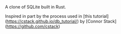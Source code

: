 A clone of SQLite built in Rust.

Inspired in part by the process used in [this tutorial] (https://cstack.github.io/db_tutorial/) by [Connor Stack] (https://github.com/cstack)